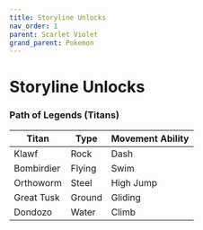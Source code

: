 ```yaml
---
title: Storyline Unlocks
nav_order: 1
parent: Scarlet Violet
grand_parent: Pokemon
---
```

# Storyline Unlocks

### Path of Legends (Titans)

| Titan      |Type    |Movement Ability|
|------------|--------|----------------|
| Klawf      | Rock   | Dash           |
| Bombirdier | Flying | Swim           |
| Orthoworm  | Steel  | High Jump      |
| Great Tusk | Ground | Gliding        |
| Dondozo    | Water  | Climb          |